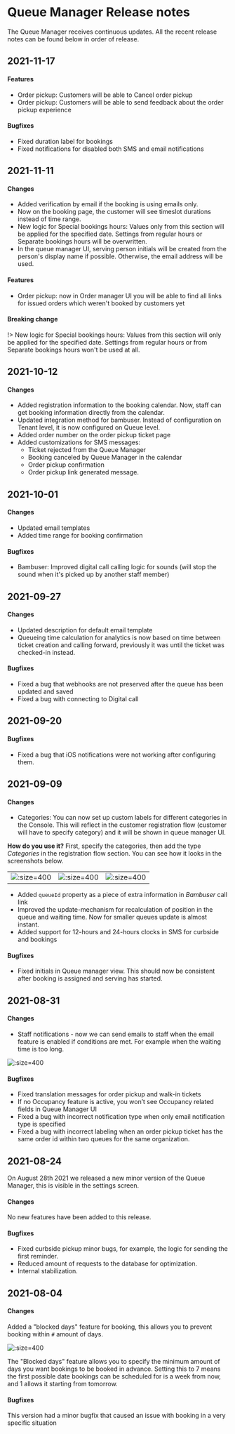 # Queue Manager Release notes
The Queue Manager receives continuous updates. All the recent release notes can be found below in order of release. 

## 2021-11-17
#### Features
- Order pickup: Customers will be able to Cancel order pickup
- Order pickup: Customers will be able to send feedback about the order pickup experience

#### Bugfixes
- Fixed duration label for bookings
- Fixed notifications for disabled both SMS and email notifications 

## 2021-11-11
#### Changes
- Added verification by email if the booking is using emails only.
- Now on the booking page, the customer will see timeslot durations instead of time range.
- New logic for Special bookings hours: Values only from this section will be applied for the specified date. Settings from regular hours or Separate bookings hours will be overwritten.
- In the queue manager UI, serving person initials will be created from the person's display name if possible. Otherwise, the email address will be used.

#### Features
- Order pickup: now in Order manager UI you will be able to find all links for issued orders which weren't booked by customers yet

#### Breaking change

!> New logic for Special bookings hours: Values from this section will only be applied for the specified date. Settings from regular hours or from Separate bookings hours won't be used at all.

## 2021-10-12
#### Changes
- Added registration information to the booking calendar. Now, staff can get booking information directly from the calendar.
- Updated integration method for bambuser. Instead of configuration on Tenant level, it is now configured on Queue level.
- Added order number on the order pickup ticket page
- Added customizations for SMS messages: 
    - Ticket rejected from the Queue Manager
    - Booking canceled by Queue Manager in the calendar
    - Order pickup confirmation
    - Order pickup link generated message.

## 2021-10-01
#### Changes
- Updated email templates
- Added time range for booking confirmation

#### Bugfixes
- Bambuser: Improved digital call calling logic for sounds (will stop the sound when it's picked up by another staff member)

## 2021-09-27
#### Changes
- Updated description for default email template
- Queueing time calculation for analytics is now based on time between ticket creation and calling forward, previously it was until the ticket was checked-in instead.

#### Bugfixes
- Fixed a bug that webhooks are not preserved after the queue has been updated and saved
- Fixed a bug with connecting to Digital call

## 2021-09-20
#### Bugfixes
- Fixed a bug that iOS notifications were not working after configuring them.

## 2021-09-09
#### Changes
- Categories: You can now set up custom labels for different categories in the Console. This will reflect in the customer registration flow (customer will have to specify category) and it will be shown in queue manager UI.

**How do you use it?** First, specify the categories, then add the type *Categories* in the registration flow section. You can see how it looks in the screenshots below.

|                                                                                      |                                                                                                    |                                                                                 |
| ------------------------------------------------------------------------------------ | -------------------------------------------------------------------------------------------------- | ------------------------------------------------------------------------------- |
| ![](/assets/specify-custom-categories-console-septebmer-2-week-2021.png ":size=400") | ![](/assets/specify-custom-categories-console-registrattion-septebmer-2-week-2021.png ":size=400") | ![](/assets/specify-custom-categories-QM-septebmer-2-week-2021.png ":size=400") |

- Added `queueId` property as a piece of extra information in *Bambuser* call link
- Improved the update-mechanism for recalculation of position in the queue and waiting time. Now for smaller queues update is almost instant.
- Added support for 12-hours and 24-hours clocks in SMS for curbside and bookings

#### Bugfixes

- Fixed initials in Queue manager view. This should now be consistent after booking is assigned and serving has started.

## 2021-08-31
#### Changes
- Staff notifications - now we can send emails to staff when the email feature is enabled if conditions are met. For example when the waiting time is too long. 

![](/assets/staff-notifications-31-aug-2021.png ":size=400")

#### Bugfixes
- Fixed translation messages for order pickup and walk-in tickets
- If no Occupancy feature is active, you won’t see Occupancy related fields in Queue Manager UI
- Fixed a bug with incorrect notification type when only email notification type is specified
- Fixed a bug with incorrect labeling when an order pickup ticket has the same order id within two queues for the same organization.

## 2021-08-24
On August 28th 2021 we released a new minor version of the Queue Manager, this is visible in the settings screen.

#### Changes
No new features have been added to this release.

#### Bugfixes
- Fixed curbside pickup minor bugs, for example, the logic for sending the first reminder.
- Reduced amount of requests to the database for optimization.
- Internal stabilization.

## 2021-08-04
#### Changes
Added a "blocked days" feature for booking, this allows you to prevent booking within `#` amount of days. 

![](/assets/20210804-blocked-days.png ":size=400")

The "Blocked days" feature allows you to specify the minimum amount of days you want bookings to be booked in advance. Setting this to 7 means the first possible date bookings can be scheduled for is a week from now, and 1 allows it starting from tomorrow.

#### Bugfixes
This version had a minor bugfix that caused an issue with booking in a very specific situation